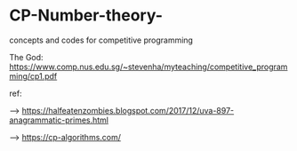 # CP-Number-theory-
concepts and codes for competitive programming 

The God:
https://www.comp.nus.edu.sg/~stevenha/myteaching/competitive_programming/cp1.pdf

ref:

--> https://halfeatenzombies.blogspot.com/2017/12/uva-897-anagrammatic-primes.html
 
 
 --> https://cp-algorithms.com/
